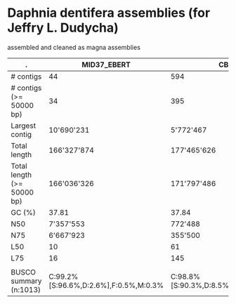 # Daphnia dentifera assemblies (for Jeffry L. Dudycha)
  
assembled and cleaned as magna assemblies  
  
|.                           |MID37_EBERT                            |CB03                                   |CLR4                                   |IL16                                   |MID37                                  |
|----------------------------|---------------------------------------|---------------------------------------|---------------------------------------|---------------------------------------|---------------------------------------|
| # contigs                  | 44                                    | 594                                   | 554                                   | 635                                   | 672                                   |
| # contigs (>= 50000 bp)    | 34                                    | 395                                   | 342                                   | 303                                   | 302                                   |
| Largest contig             | 10'690'231                            | 5'772'467                             | 4'675'476                             | 5'975'553                             | 3'938'077                             |
| Total length               | 166'327'874                           | 177'465'626                           | 169'475'702                           | 162'295'119                           | 166'201'462                           |
| Total length (>= 50000 bp) | 166'036'326                           | 171'797'486                           | 164'081'973                           | 153'754'081                           | 157'383'539                           |
| GC (%)                     | 37.81                                 | 37.84                                 | 37.84                                 | 38.34                                 | 38.35                                 |
| N50                        | 7'357'553                             | 772'488                               | 949'734                               | 999'851                               | 1'053'399                             |
| N75                        | 6'667'923                             | 355'500                               | 431'377                               | 431'259                               | 472'662                               |
| L50                        | 10                                    | 61                                    | 45                                    | 48                                    | 44                                    |
| L75                        | 16                                    | 145                                   | 111                                   | 109                                   | 101                                   |
|                            |                                       |                                       |                                       |                                       |                                       |
| BUSCO summary (n:1013)     | C:99.2%[S:96.6%,D:2.6%],F:0.5%,M:0.3% | C:98.8%[S:90.3%,D:8.5%],F:0.8%,M:0.4% | C:99.0%[S:93.7%,D:5.3%],F:0.6%,M:0.4% | C:98.9%[S:92.7%,D:6.2%],F:0.6%,M:0.5% | C:99.1%[S:89.5%,D:9.6%],F:0.6%,M:0.3% |
